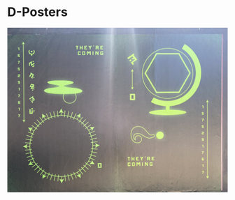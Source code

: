 # D-Posters
![](https://raw.githubusercontent.com/junk-shop/they-are-coming/main/posters/d-posters.jpg)